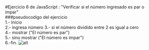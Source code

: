 #Ejercicio 6 de JavaScript : "Verificar si el número ingresado es par o impar"  
###pseudocodigo del ejercicio  
1.- Inicio  
2.- ingresa número 
3.- si el número dividido entre 2 es igual a cero  
4.- mostrar ("El número es par")  
5.- sino mostrar ("El número es impar")  
6.-fin.
![alt](....)


